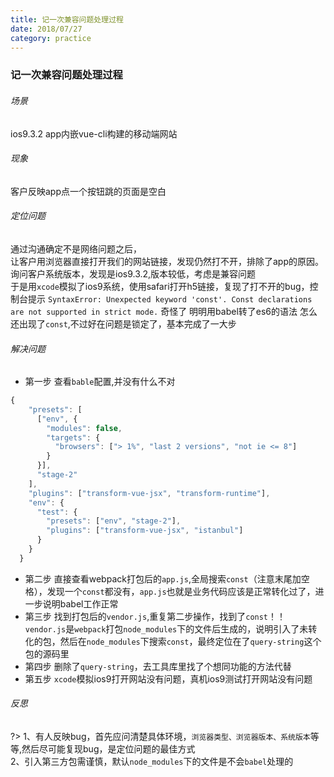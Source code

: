 ```yaml
---
title: 记一次兼容问题处理过程
date: 2018/07/27
category: practice
---
```


### 记一次兼容问题处理过程
###### 场景
ios9.3.2 app内嵌vue-cli构建的移动端网站
###### 现象
客户反映app点一个按钮跳的页面是空白
###### 定位问题
通过沟通确定不是网络问题之后，  
让客户用浏览器直接打开我们的网站链接，发现仍然打不开，排除了app的原因。  
询问客户系统版本，发现是ios9.3.2,版本较低，考虑是兼容问题  
于是用`xcode`模拟了ios9系统，使用safari打开h5链接，复现了打不开的bug，控制台提示 
`SyntaxError: Unexpected keyword 'const'. Const declarations are not supported in strict mode.`
奇怪了 明明用babel转了es6的语法  怎么还出现了`const`,不过好在问题是锁定了，基本完成了一大步
###### 解决问题
- 第一步  查看`bable`配置,并没有什么不对
```javascript
{
    "presets": [
      ["env", {
        "modules": false,
        "targets": {
          "browsers": ["> 1%", "last 2 versions", "not ie <= 8"]
        }
      }],
      "stage-2"
    ],
    "plugins": ["transform-vue-jsx", "transform-runtime"],
    "env": {
      "test": {
        "presets": ["env", "stage-2"],
        "plugins": ["transform-vue-jsx", "istanbul"]
      }
    }
  }
```
- 第二步  直接查看webpack打包后的`app.js`,全局搜索`const`（注意末尾加空格），发现一个`const`都没有，`app.js`也就是业务代码应该是正常转化过了，进一步说明babel工作正常
- 第三步 找到打包后的`vendor.js`,重复第二步操作，找到了`const`！！`vendor.js`是`webpack`打包`node_modules`下的文件后生成的，说明引入了未转化的包，然后在`node_modules`下搜索`const`，最终定位在了`query-string`这个包的源码里
- 第四步 删除了`query-string`，去工具库里找了个想同功能的方法代替
- 第五步 `xcode`模拟ios9打开网站没有问题，真机ios9测试打开网站没有问题

###### 反思

?> 1、有人反映bug，首先应问清楚具体环境，`浏览器类型、浏览器版本、系统版本`等等,然后尽可能复现bug，是定位问题的最佳方式  
2、引入第三方包需谨慎，默认`node_modules`下的文件是不会`babel`处理的











